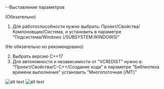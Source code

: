 --Выставление параметров

(Обязательно)

1. Для работоспособности нужно выбрать: Проект/Свойства/Компоновщик/Система, и установить в параметре "Подсистема/Windows (/SUBSYSTEM:WINDOWS)"


(Не обязательно но рекомендовано)
 
2. Выбрать версию C++17
3. Для автономности и независимости от "VCREDIST" нужно в: "Проект/Свойства/C-С++/Создание кода" в параметре "Библиотека времени выполнения" установить "Многопоточная (/MT)"


![alt text](https://i.ibb.co/GQvJYjg/Screenshot-2.png)
![alt text](https://ibb.co/qk1wGz4/Screenshot-1.png)
